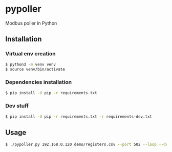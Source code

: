 # pypoller
Modbus poller in Python

## Installation

### Virtual env creation
```bash
$ python3 -m venv venv
$ source venv/bin/activate
```

### Dependencies installation
```bash
$ pip install -U pip -r requirements.txt
```

### Dev stuff
```bash
$ pip install -U pip -r requirements.txt -r requirements-dev.txt
```

## Usage
```bash
$ ./pypoller.py 192.168.0.120 demo/registers.csv --port 502 --loop --delay 0.01
```
